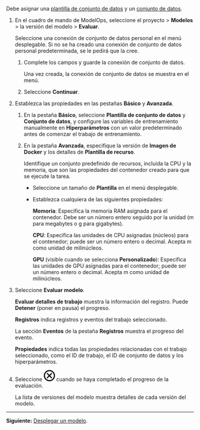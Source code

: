 Debe asignar una [plantilla de conjunto de datos](frd1725409311264.md) y un [conjunto de datos](xfu1732652871944.md).

1.  En el cuadro de mando de ModelOps, seleccione el proyecto \> **Modelos** \> la versión del modelo \> **Evaluar**.

    Seleccione una conexión de conjunto de datos personal en el menú desplegable. Si no se ha creado una conexión de conjunto de datos personal predeterminada, se le pedirá que la cree.

    1.  Complete los campos y guarde la conexión de conjunto de datos.

        Una vez creada, la conexión de conjunto de datos se muestra en el menú.

    2.  Seleccione **Continuar**.

2.  Establezca las propiedades en las pestañas **Básico** y **Avanzada**.

    1.  En la pestaña **Básico**, seleccione **Plantilla de conjunto de datos** y **Conjunto de datos**, y configure las variables de entrenamiento manualmente en **Hiperparámetros** con un valor predeterminado antes de comenzar el trabajo de entrenamiento.

    2.  En la pestaña **Avanzada**, especifique la versión de **Imagen de Docker** y los detalles de **Plantilla de recurso**.

        Identifique un conjunto predefinido de recursos, incluida la CPU y la memoria, que son las propiedades del contenedor creado para que se ejecute la tarea.

        -   Seleccione un tamaño de **Plantilla** en el menú desplegable.

        -   Establezca cualquiera de las siguientes propiedades:

            **Memoria**: Especifica la memoria RAM asignada para el contenedor. Debe ser un número entero seguido por la unidad (m para megabytes o g para gigabytes).

            **CPU**: Especifica las unidades de CPU asignadas (núcleos) para el contenedor; puede ser un número entero o decimal. Acepta m como unidad de milinúcleos.

            **GPU** (visible cuando se selecciona **Personalizado**): Especifica las unidades de GPU asignadas para el contenedor; puede ser un número entero o decimal. Acepta m como unidad de milinúcleos.

3.  Seleccione **Evaluar modelo**.

    **Evaluar detalles de trabajo** muestra la información del registro. Puede **Detener** (poner en pausa) el progreso.

    **Registros** indica registros y eventos del trabajo seleccionado.

    La sección **Eventos** de la pestaña **Registros** muestra el progreso del evento.

    **Propiedades** indica todas las propiedades relacionadas con el trabajo seleccionado, como el ID de trabajo, el ID de conjunto de datos y los hiperparámetros.

4.  Seleccione ![Close icon](Images/teg1680569591203.svg) cuando se haya completado el progreso de la evaluación.

    La lista de versiones del modelo muestra detalles de cada versión del modelo.

------------------------------------------------------------------------

**Siguiente:** [Desplegar un modelo](zum1732650629250.md).
